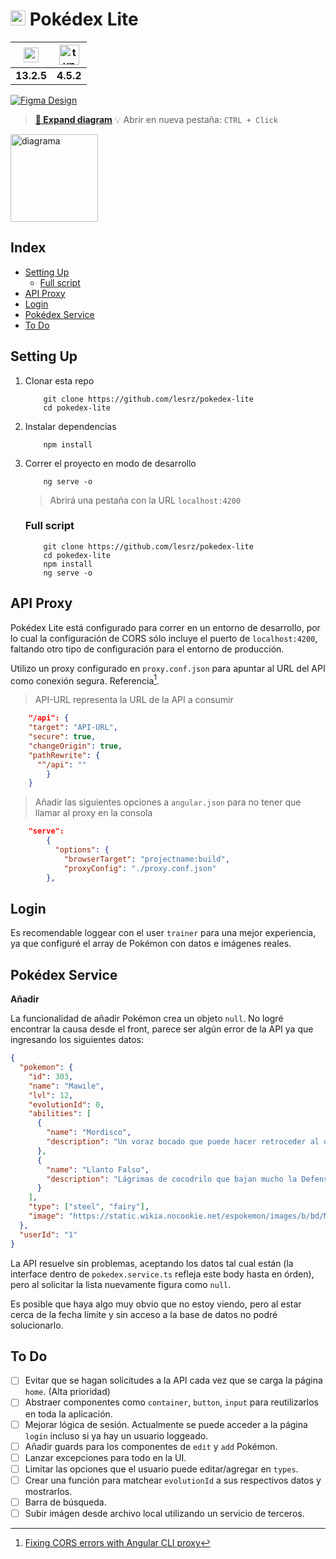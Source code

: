 # <img src="https://user-images.githubusercontent.com/87744767/156889575-f2850a70-bb88-4c33-9ad1-dbc34154f7f6.png" width="24"> Pokédex Lite

| <a href="https://angular.io/" alt="angular site"><img src="https://cdn.worldvectorlogo.com/logos/angular-3.svg" alt="angular" height="24" align="center"></a> | <a href="https://www.typescriptlang.org/" alt="typescript site"><img src="https://i.pinimg.com/originals/c3/8e/e8/c38ee8475ee7f3680f706c56c3a1194c.png" alt="typescript" height="32" align="center"></a> |
| :-----------------------------------------------------------------------------------------------------------------------------------------------------------: | :------------------------------------------------------------------------------------------------------------------------------------------------------------------------------------------------------: |
|                                                                          **13.2.5**                                                                           |                                                                                                **4.5.2**                                                                                                 |

[![Figma Design](https://img.shields.io/badge/figma-design%20file-orange)](https://www.figma.com/file/YGnnCFY9270C0OdSR6x13a/pok%C3%A9dex-lite?node-id=0%3A1)

> <a href="https://user-images.githubusercontent.com/87744767/156983748-3c64f73e-b1a4-4098-bafe-6a7e70459632.png" alt="expandir">**🔗 Expand diagram**</a> 💡 Abrir en nueva pestaña: `CTRL + Click`

<p align="left"><img src="https://user-images.githubusercontent.com/87744767/156983748-3c64f73e-b1a4-4098-bafe-6a7e70459632.png" alt="diagrama" height=140></p>

## Index

- [Setting Up](#setting-up)
  - [Full script](#full-script)
- [API Proxy](#api-proxy)
- [Login](#login)
- [Pokédex Service](#pokédex-service)
- [To Do](#to-do)

## Setting Up

1. Clonar esta repo

   ```console
       git clone https://github.com/lesrz/pokedex-lite
       cd pokedex-lite
   ```

2. Instalar dependencias

   ```console
       npm install
   ```

3. Correr el proyecto en modo de desarrollo

   ```console
       ng serve -o
   ```

   > Abrirá una pestaña con la URL `localhost:4200`

   ### Full script

   ```console
       git clone https://github.com/lesrz/pokedex-lite
       cd pokedex-lite
       npm install
       ng serve -o
   ```

## API Proxy

Pokédex Lite está configurado para correr en un entorno de desarrollo, por lo cual la configuración de CORS sólo incluye el puerto de `localhost:4200`, faltando otro tipo de configuración para el entorno de producción.

Utilizo un proxy configurado en `proxy.conf.json` para apuntar al URL del API como conexión segura. Referencia[^1].

> API-URL representa la URL de la API a consumir

```json
    "/api": {
    "target": "API-URL",
    "secure": true,
    "changeOrigin": true,
    "pathRewrite": {
      "^/api": ""
        }
    }
```

> Añadir las siguientes opciones a `angular.json` para no tener que llamar al proxy en la consola

```json
    "serve":
        {
          "options": {
            "browserTarget": "projectname:build",
            "proxyConfig": "./proxy.conf.json"
        },
```

## Login

Es recomendable loggear con el user `trainer` para una mejor experiencia, ya que configuré el array de Pokémon con datos e imágenes reales.

## Pokédex Service

**Añadir**

La funcionalidad de añadir Pokémon crea un objeto `null`. No logré encontrar la causa desde el front, parece ser algún error de la API ya que ingresando los siguientes datos:

```json
{
  "pokemon": {
    "id": 303,
    "name": "Mawile",
    "lvl": 12,
    "evolutionId": 0,
    "abilities": [
      {
        "name": "Mordisco",
        "description": "Un voraz bocado que puede hacer retroceder al objetivo."
      },
      {
        "name": "Llanto Falso",
        "description": "Lágrimas de cocodrilo que bajan mucho la Defensa Especial del objetivo."
      }
    ],
    "type": ["steel", "fairy"],
    "image": "https://static.wikia.nocookie.net/espokemon/images/b/bd/Mawile.png/revision/latest?cb=20150301011351"
  },
  "userId": "1"
}
```

La API resuelve sin problemas, aceptando los datos tal cual están (la interface dentro de `pokedex.service.ts` refleja este body hasta en órden), pero al solicitar la lista nuevamente figura como `null`.

Es posible que haya algo muy obvio que no estoy viendo, pero al estar cerca de la fecha límite y sin acceso a la base de datos no podré solucionarlo.

## To Do

- [ ] Evitar que se hagan solicitudes a la API cada vez que se carga la página `home`. (Alta prioridad)
- [ ] Abstraer componentes como `container`, `button`, `input` para reutilizarlos en toda la aplicación.
- [ ] Mejorar lógica de sesión. Actualmente se puede acceder a la página `login` incluso si ya hay un usuario loggeado.
- [ ] Añadir guards para los componentes de `edit` y `add` Pokémon.
- [ ] Lanzar excepciones para todo en la UI.
- [ ] Limitar las opciones que el usuario puede editar/agregar en `types`.
- [ ] Crear una función para matchear `evolutionId` a sus respectivos datos y mostrarlos.
- [ ] Barra de búsqueda.
- [ ] Subir imágen desde archivo local utilizando un servicio de terceros.

[^1]: [Fixing CORS errors with Angular CLI proxy](https://levelup.gitconnected.com/fixing-cors-errors-with-angular-cli-proxy-e5e0ef143f85)
